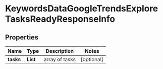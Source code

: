 # KeywordsDataGoogleTrendsExploreTasksReadyResponseInfo


## Properties

| Name | Type | Description | Notes |
|------------ | ------------- | ------------- | -------------|
**tasks** | **List<KeywordsDataGoogleTrendsExploreTasksReadyTaskInfo>** | array of tasks |[optional]|